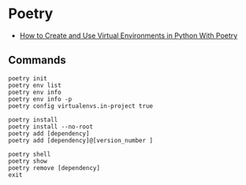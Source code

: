 # Poetry

- [How to Create and Use Virtual Environments in Python With Poetry](https://www.youtube.com/watch?v=0f3moPe_bhk&t=255s)

## Commands

```
poetry init
poetry env list
poetry env info 
poetry env info -p
poetry config virtualenvs.in-project true 

poetry install
poetry install --no-root 
poetry add [dependency]
poetry add [dependency]@[version_number ]

poetry shell   
poetry show 
poetry remove [dependency]
exit
```